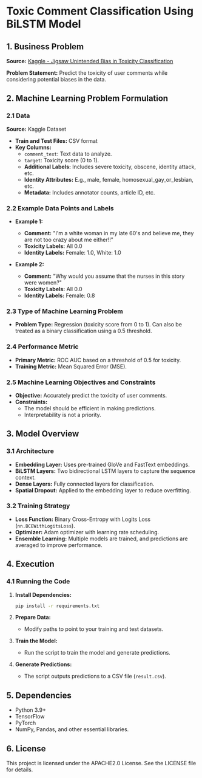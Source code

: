 # Toxic Comment Classification Using BiLSTM Model

## 1. Business Problem

**Source:** [Kaggle - Jigsaw Unintended Bias in Toxicity Classification](https://www.kaggle.com/c/jigsaw-unintended-bias-in-toxicity-classification)

**Problem Statement:** Predict the toxicity of user comments while considering potential biases in the data.

## 2. Machine Learning Problem Formulation

### 2.1 Data

**Source:** Kaggle Dataset

- **Train and Test Files:** CSV format
- **Key Columns:**
  - `comment_text`: Text data to analyze.
  - `target`: Toxicity score (0 to 1).
  - **Additional Labels:** Includes severe toxicity, obscene, identity attack, etc.
  - **Identity Attributes:** E.g., male, female, homosexual_gay_or_lesbian, etc.
  - **Metadata:** Includes annotator counts, article ID, etc.

### 2.2 Example Data Points and Labels

- **Example 1:**
  - **Comment:** "I'm a white woman in my late 60's and believe me, they are not too crazy about me either!!"
  - **Toxicity Labels:** All 0.0
  - **Identity Labels:** Female: 1.0, White: 1.0

- **Example 2:**
  - **Comment:** "Why would you assume that the nurses in this story were women?"
  - **Toxicity Labels:** All 0.0
  - **Identity Labels:** Female: 0.8

### 2.3 Type of Machine Learning Problem

- **Problem Type:** Regression (toxicity score from 0 to 1). Can also be treated as a binary classification using a 0.5 threshold.

### 2.4 Performance Metric

- **Primary Metric:** ROC AUC based on a threshold of 0.5 for toxicity.
- **Training Metric:** Mean Squared Error (MSE).

### 2.5 Machine Learning Objectives and Constraints

- **Objective:** Accurately predict the toxicity of user comments.
- **Constraints:**
  - The model should be efficient in making predictions.
  - Interpretability is not a priority.

## 3. Model Overview

### 3.1 Architecture

- **Embedding Layer:** Uses pre-trained GloVe and FastText embeddings.
- **BiLSTM Layers:** Two bidirectional LSTM layers to capture the sequence context.
- **Dense Layers:** Fully connected layers for classification.
- **Spatial Dropout:** Applied to the embedding layer to reduce overfitting.

### 3.2 Training Strategy

- **Loss Function:** Binary Cross-Entropy with Logits Loss (`nn.BCEWithLogitsLoss`).
- **Optimizer:** Adam optimizer with learning rate scheduling.
- **Ensemble Learning:** Multiple models are trained, and predictions are averaged to improve performance.

## 4. Execution

### 4.1 Running the Code

1. **Install Dependencies:**
   ```bash
   pip install -r requirements.txt
   ```

2. **Prepare Data:**
   - Modify paths to point to your training and test datasets.

3. **Train the Model:**
   - Run the script to train the model and generate predictions.

4. **Generate Predictions:**
   - The script outputs predictions to a CSV file (`result.csv`).

## 5. Dependencies

- Python 3.9+
- TensorFlow
- PyTorch
- NumPy, Pandas, and other essential libraries.

## 6. License

This project is licensed under the APACHE2.0 License. See the LICENSE file for details.
